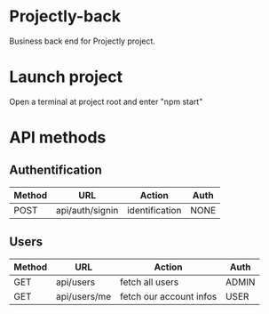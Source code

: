 # Projectly-back

Business back end for Projectly project.

# Launch project

Open a terminal at project root and enter "npm start"

# API methods

## Authentification

| Method | URL | Action | Auth
|---|---|---|---|
| POST | api/auth/signin | identification | NONE

## Users

| Method | URL | Action | Auth
|---|---|---|---|
| GET | api/users | fetch all users | ADMIN
| GET | api/users/me | fetch our account infos | USER